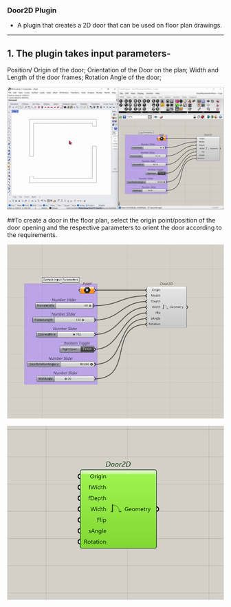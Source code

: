 ### Door2D Plugin

* A plugin that creates a 2D door that can be used on floor plan drawings. 

---

## 1. The plugin takes input parameters- 
Position/ Origin of the door;
Orientation of the Door on the plan;
Width and Length of the door frames;
Rotation Angle of the door;


![](Door2D.gif)

##To create a door in the floor plan, select the origin point/position of the door opening and the respective parameters to orient the door according to the requirements.

![](1.png)

![](2.png)

